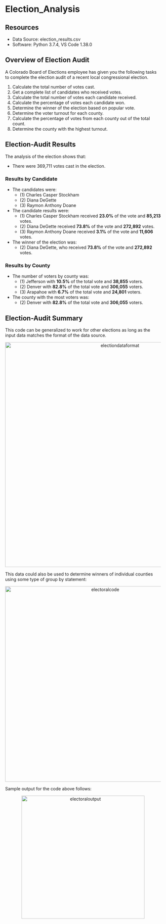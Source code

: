 # Election_Analysis

## Resources
- Data Source: election_results.csv
- Software: Python 3.7.4, VS Code 1.38.0

## Overview of Election Audit
A Colorado Board of Elections employee has given you the following tasks to complete the election audit of a recent local congressional election.

1.  Calculate the total number of votes cast.
2.  Get a complete list of candidates who received votes.
3.  Calculate the total number of votes each candidate received.
4.  Calculate the percentage of votes each candidate won.
5.  Determine the winner of the election based on popular vote.
6.  Determine the voter turnout for each county.
7.  Calculate the percentage of votes from each county out of the total count.
8.  Determine the county with the highest turnout.

## Election-Audit Results
The analysis of the election shows that:
- There were 369,711 votes cast in the election.
### Results by Candidate
- The candidates were:
    - (1) Charles Casper Stockham
    - (2) Diana DeGette
    - (3) Raymon Anthony Doane
- The candidate results were:
    - (1) Charles Casper Stockham received **23.0%** of the vote and **85,213** votes.
    - (2) Diana DeGette received **73.8%** of the vote and **272,892** votes.
    - (3) Raymon Anthony Doane received **3.1%** of the vote and **11,606** votes.
- The winner of the election was:
    - (2) Diana DeGette, who received **73.8%** of the vote and **272,892** votes.
### Results by County
- The number of voters by county was:
    - (1) Jefferson with **10.5%** of the total vote and **38,855** voters.
    - (2) Denver with **82.8%** of the total vote and **306,055** voters.
    - (3) Arapahoe with **6.7%** of the total vote and **24,801** voters.
- The county with the most voters was:   
    - (2) Denver with **82.8%** of the total vote and **306,055** voters.

## Election-Audit Summary
This code can be generalized to work for other elections as long as the input data matches the format of the data source.
<p align="center">
  <img width="727" alt="electiondataformat" src="https://user-images.githubusercontent.com/84994321/124547200-a2e10200-dde0-11eb-8261-276d3955c815.png">
</p>
This data could also be used to determine winners of individual counties using some type of group by statement:
<p align="center">
    <img width="632" alt="electoralcode" src="https://user-images.githubusercontent.com/84994321/124655087-3869a980-de54-11eb-83e5-030b214d87b6.png">
</p>
Sample output for the code above follows:
<p align="center">
    <img width="398" alt="electoraloutput" src="https://user-images.githubusercontent.com/84994321/124654771-d01ac800-de53-11eb-9ec1-2713a73b681f.png">
</p>

